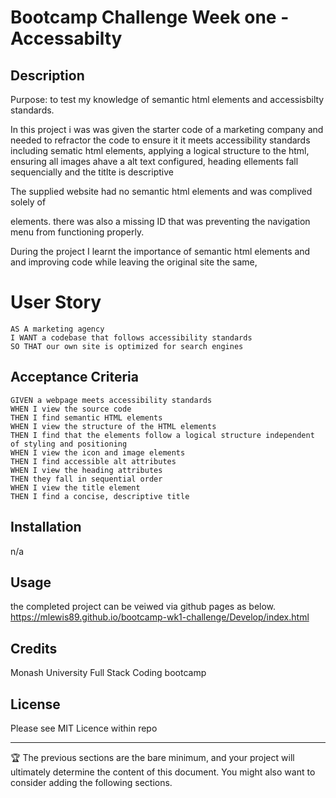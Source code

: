 

# Bootcamp Challenge Week one - Accessabilty

## Description

Purpose: to test my knowledge of semantic html elements and accessisbilty standards.

In this project i was was given the starter code of a marketing company and needed to refractor the code to ensure it it meets accessibility standards including sematic html elements, applying a logical structure to the html, ensuring all images ahave a alt text configured, heading ellements fall sequencially and the titlte is descriptive

The supplied website had no semantic html elements and was complived solely of <div> elements. there was also a missing ID that was preventing the navigation menu from functioning properly.

During the project I learnt the importance of semantic html elements and and improving code while leaving the original site the same, 


# User Story

```
AS A marketing agency
I WANT a codebase that follows accessibility standards
SO THAT our own site is optimized for search engines
```

## Acceptance Criteria

```
GIVEN a webpage meets accessibility standards
WHEN I view the source code
THEN I find semantic HTML elements
WHEN I view the structure of the HTML elements
THEN I find that the elements follow a logical structure independent of styling and positioning
WHEN I view the icon and image elements
THEN I find accessible alt attributes
WHEN I view the heading attributes
THEN they fall in sequential order
WHEN I view the title element
THEN I find a concise, descriptive title
```

## Installation

n/a

## Usage

the completed project can be veiwed via github pages as below.
https://mlewis89.github.io/bootcamp-wk1-challenge/Develop/index.html


## Credits

Monash University Full Stack Coding bootcamp

## License

Please see MIT Licence within repo

---

🏆 The previous sections are the bare minimum, and your project will ultimately determine the content of this document. You might also want to consider adding the following sections.
